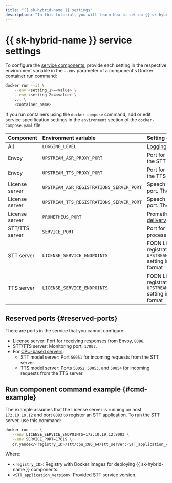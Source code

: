 ```yaml
---
title: "{{ sk-hybrid-name }} settings"
description: "In this tutorial, you will learn how to set up {{ sk-hybrid-name }} components."
---
```


# {{ sk-hybrid-name }} service settings

To configure the [service components](architecture.md), provide each setting in the respective environment variable in the `--env` parameter of a component's Docker container run command:

```bash
docker run --it \
    --env <setting_1>=<value> \
    --env <setting_2>=<value> \
    ... \
    <container_name>
```

If you run containers using the `docker compose` command, add or edit service specification settings in the `environment` section of the `docker-compose.yaml` file.

| **Component** | **Environment variable** | **Setting description** |
|:---------------|:-----------------------------------------|:---------------------------------------------------------------------------------------------------------------------------------------------------------|
| All | `LOGGING_LEVEL` | [Logging level](operations/logging.md). The default value is `INFO`. |
| Envoy | `UPSTREAM_ASR_PROXY_PORT` | Port for handling incoming requests for the STT server. The default value is `8080`. |
| Envoy | `UPSTREAM_TTS_PROXY_PORT` | Port for handling incoming requests for the TTS server. The default value is `9080`. |
| License server | `UPSTREAM_ASR_REGISTRATIONS_SERVER_PORT` | Speech recognition service registration port. The default value is `8087`. |
| License server | `UPSTREAM_TTS_REGISTRATIONS_SERVER_PORT` | Speech synthesis service registration port. The default value is `9087`. |
| License server | `PROMETHEUS_PORT` | Prometheus port for [service metric delivery](monitoring.md). The default value is `8003`. |
| STT/TTS server | `SERVICE_PORT` | Port for making requests to speech/text processing services |
| STT server | `LICENSE_SERVICE_ENDPOINTS` | FQDN License server and the service registration server specified in the `UPSTREAM_ASR_REGISTRATIONS_SERVER_PORT` setting in `<FQDN_License_server>:<port>` format |
| TTS server | `LICENSE_SERVICE_ENDPOINTS` | FQDN License server and the service registration server specified in the `UPSTREAM_TTS_REGISTRATIONS_SERVER_PORT` setting in `<FQDN_License_server>:<port>` format |

## Reserved ports {#reserved-ports}

There are ports in the service that you cannot configure:

* License server: Port for receiving responses from Envoy, `8086`.
* STT/TTS server: Monitoring port, `17002`.
* For [CPU-based servers](system-requirements-cpu.md):
   * STT model server: Port `50051` for incoming requests from the STT server.
   * TTS model server: Ports `50052`, `50053`, and `50054` for incoming requests from the TTS server.

## Run component command example {#cmd-example}

The example assumes that the License server is running on host `172.10.19.12` and port `8083` to register an STT application. To run the STT server, use this command:

```bash
docker run -it \
   --env LICENSE_SERVICE_ENDPOINTS=172.10.19.12:8083 \
   --env SERVICE_PORT=17019 \
   cr.yandex/<registry_ID>/stt/cpu_x86_64/stt_server:<STT_application_version>
```

Where:

* `<registry_ID>`: Registry with Docker images for deploying {{ sk-hybrid-name }} components.
* `<STT_application_version>`: Provided STT service version.
